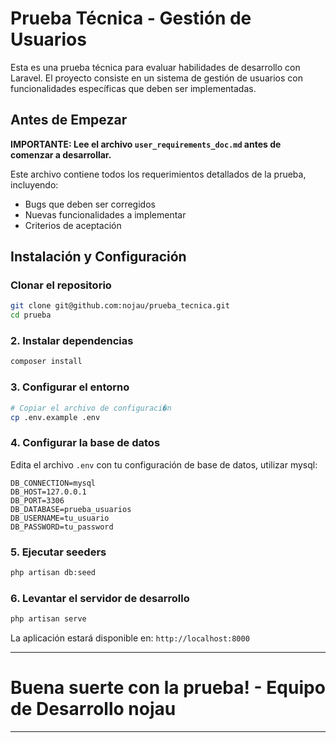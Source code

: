 # Prueba Técnica - Gestión de Usuarios

Esta es una prueba técnica para evaluar habilidades de desarrollo con Laravel. El proyecto consiste en un sistema de gestión de usuarios con funcionalidades específicas que deben ser implementadas.

##  Antes de Empezar

**IMPORTANTE: Lee el archivo `user_requirements_doc.md` antes de comenzar a desarrollar.**

Este archivo contiene todos los requerimientos detallados de la prueba, incluyendo:
- Bugs que deben ser corregidos
- Nuevas funcionalidades a implementar
- Criterios de aceptación

## Instalación y Configuración

### Clonar el repositorio
```bash
git clone git@github.com:nojau/prueba_tecnica.git
cd prueba
```

### 2. Instalar dependencias
```bash
composer install
```

### 3. Configurar el entorno
```bash
# Copiar el archivo de configuraci�n
cp .env.example .env

```

### 4. Configurar la base de datos
Edita el archivo `.env` con tu configuración de base de datos, utilizar mysql:

```env
DB_CONNECTION=mysql
DB_HOST=127.0.0.1
DB_PORT=3306
DB_DATABASE=prueba_usuarios
DB_USERNAME=tu_usuario
DB_PASSWORD=tu_password
```


### 5. Ejecutar seeders
```bash
php artisan db:seed
```

### 6. Levantar el servidor de desarrollo
```bash
php artisan serve
```

La aplicación estará disponible en: `http://localhost:8000`


---

# **Buena suerte con la prueba! - Equipo de Desarrollo nojau**

---
